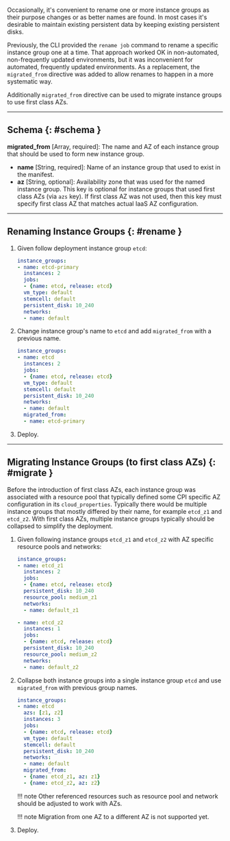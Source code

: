 Occasionally, it's convenient to rename one or more instance groups as their purpose changes or as better names are found. In most cases it's desirable to maintain existing persistent data by keeping existing persistent disks.

Previously, the CLI provided the `rename job` command to rename a specific instance group one at a time. That approach worked OK in non-automated, non-frequently updated environments, but it was inconvenient for automated, frequently updated environments. As a replacement, the `migrated_from` directive was added to allow renames to happen in a more systematic way.

Additionally `migrated_from` directive can be used to migrate instance groups to use first class AZs.

---
## Schema {: #schema }

**migrated_from** [Array, required]: The name and AZ of each instance group that should be used to form new instance group.

* **name** [String, required]: Name of an instance group that used to exist in the manifest.
* **az** [String, optional]: Availability zone that was used for the named instance group. This key is optional for instance groups that used first class AZs (via `azs` key). If first class AZ was not used, then this key must specify first class AZ that matches actual IaaS AZ configuration.

---
## Renaming Instance Groups {: #rename }

1. Given follow deployment instance group `etcd`:

    ```yaml
    instance_groups:
    - name: etcd-primary
      instances: 2
      jobs:
      - {name: etcd, release: etcd}
      vm_type: default
      stemcell: default
      persistent_disk: 10_240
      networks:
      - name: default
    ```

1. Change instance group's name to `etcd` and add `migrated_from` with a previous name.

    ```yaml
    instance_groups:
    - name: etcd
      instances: 2
      jobs:
      - {name: etcd, release: etcd}
      vm_type: default
      stemcell: default
      persistent_disk: 10_240
      networks:
      - name: default
      migrated_from:
      - name: etcd-primary
    ```

1. Deploy.

---
## Migrating Instance Groups (to first class AZs) {: #migrate }

Before the introduction of first class AZs, each instance group was associated with a resource pool that typically defined some CPI specific AZ configuration in its `cloud_properties`. Typically there would be multiple instance groups that mostly differed by their name, for example `etcd_z1` and `etcd_z2`. With first class AZs, multiple instance groups typically should be collapsed to simplify the deployment.

1. Given following instance groups `etcd_z1` and `etcd_z2` with AZ specific resource pools and networks:

    ```yaml
    instance_groups:
    - name: etcd_z1
      instances: 2
      jobs:
      - {name: etcd, release: etcd}
      persistent_disk: 10_240
      resource_pool: medium_z1
      networks:
      - name: default_z1

    - name: etcd_z2
      instances: 1
      jobs:
      - {name: etcd, release: etcd}
      persistent_disk: 10_240
      resource_pool: medium_z2
      networks:
      - name: default_z2
    ```

1. Collapse both instance groups into a single instance group `etcd` and use `migrated_from` with previous group names.

    ```yaml
    instance_groups:
    - name: etcd
      azs: [z1, z2]
      instances: 3
      jobs:
      - {name: etcd, release: etcd}
      vm_type: default
      stemcell: default
      persistent_disk: 10_240
      networks:
      - name: default
      migrated_from:
      - {name: etcd_z1, az: z1}
      - {name: etcd_z2, az: z2}
    ```

    !!! note
        Other referenced resources such as resource pool and network should be adjusted to work with AZs.

    !!! note
        Migration from one AZ to a different AZ is not supported yet.

1. Deploy.
